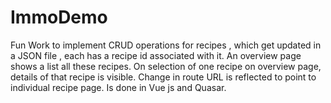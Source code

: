 # ImmoDemo
Fun Work to implement CRUD operations for recipes , which get updated in a JSON file , each has a recipe id associated with it. An overview page shows a list all these recipes. On selection of one recipe on overview page, details of that recipe is visible. Change in route URL is reflected to point to individual recipe page. Is done in Vue js and Quasar.
